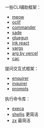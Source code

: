 
一些CLI辅助框架：
- [meow](https://www.npmjs.com/package/meow)
- [oclif](https://www.npmjs.com/package/oclif)
- [commander](https://www.npmjs.com/package/commander)
- [sade](https://www.npmjs.com/package/sade)
- [gluegun](https://www.npmjs.com/package/gluegun)
- [ink react](https://www.npmjs.com/package/ink)
- [yargs](https://www.npmjs.com/package/yargs)
- [arg by vercel](https://www.npmjs.com/package/arg)
- [cac](https://www.npmjs.com/package/cac)


提问交互式框架：
 - [enquirer](https://www.npmjs.com/package/enquirer)
 - [inquirer](https://www.npmjs.com/package/inquirer)
 - [prompts](https://www.npmjs.com/package/prompts)


执行命令库：
 - [execa](https://www.npmjs.com/package/execa)
 - [shelljs](https://www.npmjs.com/package/shelljs) 更简洁
 - [zx](https://www.npmjs.com/package/zx) 最简洁